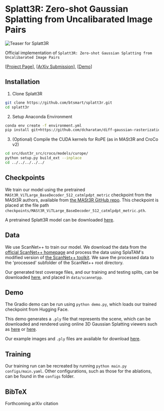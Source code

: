 # Splatt3R: Zero-shot Gaussian Splatting from Uncalibarated Image Pairs

![Teaser for Splatt3R](assets/overview.svg)

Official implementation of `Splatt3R: Zero-shot Gaussian Splatting from Uncalibarated Image Pairs`

\[[Project Page](https://splatt3r.active.vision)\], \[[ArXiv Submission](https://arxiv.org/abs/2408.13912)\], \[[Demo](https://huggingface.co/spaces/brandonsmart/splatt3r)\]

## Installation

1. Clone Splatt3R  
```bash
git clone https://github.com/btsmart/splatt3r.git
cd splatt3r
```

2. Setup Anaconda Environment
```bash
conda env create -f environment.yml
pip install git+https://github.com/dcharatan/diff-gaussian-rasterization-modified
```

3. (Optional) Compile the CUDA kernels for RoPE (as in MASt3R and CroCo v2)

```bash
cd src/dust3r_src/croco/models/curope/
python setup.py build_ext --inplace
cd ../../../../../
```

## Checkpoints

We train our model using the pretrained `MASt3R_ViTLarge_BaseDecoder_512_catmlpdpt_metric` checkpoint from the MASt3R authors, available from [the MASt3R GitHub repo](https://github.com/naver/mast3r). This checkpoint is placed at the file path `checkpoints/MASt3R_ViTLarge_BaseDecoder_512_catmlpdpt_metric.pth`.

A pretrained Splatt3R model can be downloaded [here](https://huggingface.co/brandonsmart/splatt3r_v1.0/blob/main/epoch%3D19-step%3D1200.ckpt).

## Data

We use ScanNet++ to train our model. We download the data from the [official ScanNet++ homepage](https://kaldir.vc.in.tum.de/scannetpp/) and process the data using SplaTAM's modified version of [the ScanNet++ toolkit](https://github.com/Nik-V9/scannetpp). We save the processed data to the 'processed' subfolder of the ScanNet++ root directory.

Our generated test coverage files, and our training and testing splits, can be downloaded [here](https://huggingface.co/brandonsmart/splatt3r_v1.0/tree/main/scannetpp), and placed in `data/scannetpp`.

## Demo

The Gradio demo can be run using `python demo.py`, which loads our trained checkpoint from Hugging Face.

This demo generates a `.ply` file that represents the scene, which can be downloaded and rendered using online 3D Gaussian Splatting viewers such as [here](https://projects.markkellogg.org/threejs/demo_gaussian_splats_3d.php?art=1&cu=0,-1,0&cp=0,1,0&cla=1,0,0&aa=false&2d=false&sh=0) or [here](https://playcanvas.com/supersplat/editor).

Our example images and `.ply` files are available for download [here](https://huggingface.co/brandonsmart/splatt3r_v1.0/tree/main/demo_examples).

## Training

Our training run can be recreated by running `python main.py configs/main.yaml`. Other configurations, such as those for the ablations, can be found in the `configs` folder.

## BibTeX

Forthcoming arXiv citation